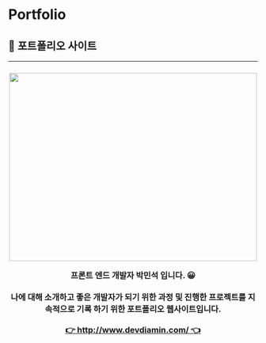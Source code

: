 #  Portfolio

## 📃 포트폴리오 사이트

---

<h3 align="center">
  
<img width="500" height="380" src=https://user-images.githubusercontent.com/42745614/153752513-e39e3871-7e7d-45b1-9964-de046902af50.gif></br>
  
<div>프론트 엔드 개발자 박민석 입니다. 😀</div></br>  
  
<div>
나에 대해 소개하고 좋은 개발자가 되기 위한 과정 및 진행한 프로젝트를 지속적으로 기록 하기 위한 포트폴리오 웹사이트입니다.
</div></br>  
    
<div>
  <a href="http://watched.devdiamin.com/">👉 http://www.devdiamin.com/ 👈</a> 
</div>
  
</h3>

